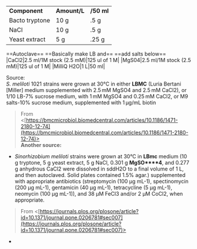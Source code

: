 |                |              |            |
| -------------- | ------------ | ---------- |
| **Component**  | **Amount/L** | **/50 ml** |
| Bacto tryptone | 10 g         | .5 g       |
| NaCl           | 10 g         | .5 g       |
| Yeast extract  | 5 g          | .25 g      |
==Autoclave== ==Basically make LB and== ==add salts below==
|CaCl2|2.5 ml/1M stock (2.5 mM)|125 ul of 1 M|
|MgS04|2.5 ml/1M stock (2.5 mM)|125 ul of 1 M|
|MilliQ H2O|1 L|50 ml|
   

Source:  
_S. meliloti_ 1021 strains were grown at 30°C in either **LBMC** (Luria Bertani [Miller] medium supplemented with 2.5 mM MgSO4 and 2.5 mM CaCl2), or 1/10 LB-7% sucrose medium, with 1 mM MgSO4 and 0.25 mM CaCl2, or M9 salts-10% sucrose medium, supplemented with 1 μg/mL biotin
 > From <[https://bmcmicrobiol.biomedcentral.com/articles/10.1186/1471-2180-12-74](https://bmcmicrobiol.biomedcentral.com/articles/10.1186/1471-2180-12-74)>   
**Another source:**

- _Sinorhizobium meliloti_ strains were grown at 30°C in **LBmc** medium (10 g tryptone, 5 g yeast extract, 5 g NaCl, 0.301 g **MgSO****4**, and 0.277 g anhydrous CaCl2 were dissolved in sddH2O to a final volume of 1 L, and then autoclaved. Solid plates contained 1.5% agar.) supplemented with appropriate antibiotics (streptomycin (100 μg mL-1), spectinomycin (200 μg mL-1), gentamicin (40 μg mL-1), tetracycline (5 μg mL-1), neomycin (100 μg mL-1)), and 38 μM FeCl3 and/or 2 μM CoCl2, when appropriate.
 > From <[https://journals.plos.org/plosone/article?id=10.1371/journal.pone.0206781#sec007](https://journals.plos.org/plosone/article?id=10.1371/journal.pone.0206781#sec007)>     
 -